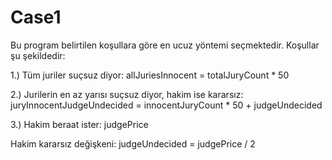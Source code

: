 # Case1
Bu program belirtilen koşullara göre en ucuz yöntemi seçmektedir.
Koşullar şu şekildedir:

1.) Tüm juriler suçsuz diyor:
allJuriesInnocent = totalJuryCount * 50

2.) Jurilerin en az yarısı suçsuz diyor, hakim ise kararsız:
juryInnocentJudgeUndecided = innocentJuryCount * 50 + judgeUndecided

3.) Hakim beraat ister:
judgePrice

Hakim kararsız değişkeni: judgeUndecided = judgePrice / 2
